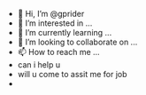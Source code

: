 - 👋 Hi, I’m @gprider
- 👀 I’m interested in ...
- 🌱 I’m currently learning ...
- 💞️ I’m looking to collaborate on ...
- 📫 How to reach me ...
- can i help u
- will u come to assit me for job
- 

<!---
gprider/gprider is a ✨ special ✨ repository because its `README.md` (this file) appears on your GitHub profile.
You can click the Preview link to take a look at your changes.
--->
